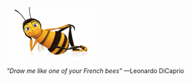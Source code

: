 <img src="https://raw.githubusercontent.com/AleksandrHovhannisyan/AleksandrHovhannisyan/master/bee.png" width="200" alt="The protagonist from The Bee Movie lying on its side, with one elbow resting on the ground and smiling at the viewer." />

*"Draw me like one of your French bees"* —Leonardo DiCaprio
